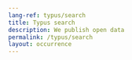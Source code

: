 ```yaml
---
lang-ref: typus/search
title: Typus search
description: We publish open data
permalink: /typus/search
layout: occurrence
---
```

